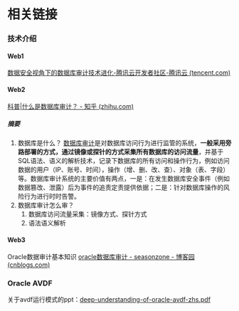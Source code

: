 # 相关链接
### 技术介绍
#### Web1
[数据安全视角下的数据库审计技术进化-腾讯云开发者社区-腾讯云 (tencent.com)](https://cloud.tencent.com/developer/article/1731168)
#### Web2
[科普|什么是数据库审计？ - 知乎 (zhihu.com)](https://zhuanlan.zhihu.com/p/100905028)
##### 摘要
1. 数据库是什么？
  [数据库审计](https://link.zhihu.com/?target=http%3A//www.dbsec.cn/pro/das.html)是对数据库访问行为进行监管的系统，**一般采用旁路部署的方式，通过镜像或探针的方式采集所有数据库的访问流量**，并基于SQL语法、语义的解析技术，记录下数据库的所有访问和操作行为，例如访问数据的用户（IP、账号、时间），操作（增、删、改、查）、对象（表、字段）等。数据库审计系统的主要价值有两点，一是：在发生数据库安全事件（例如数据篡改、泄露）后为事件的追责定责提供依据；二是：针对数据库操作的风险行为进行时时告警。
2. 数据库审计怎么审？
	1. 数据库访问流量采集：镜像方式、探针方式
	2. 语法语义解析
	   

#### Web3
Oracle数据审计基本知识
[oracle数据库审计 - seasonzone - 博客园 (cnblogs.com)](https://www.cnblogs.com/seasonzone/p/4031304.html)

### Oracle AVDF
关于avdf运行模式的ppt：[deep-understanding-of-oracle-avdf-zhs.pdf](https://www.oracle.com/cn/a/ocom/docs/deep-understanding-of-oracle-avdf-zhs.pdf)
